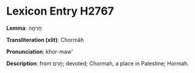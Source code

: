 # Lexicon Entry H2767

**Lemma**: חׇרְמָה

**Transliteration (xlit)**: Chormâh

**Pronunciation**: khor-maw'

**Description**:
from חָרַם; devoted; Chormah, a place in Palestine; Hormah.
